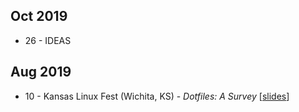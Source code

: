 <!-- njnmdoc: title="Talks"  -->

## Oct 2019

  * 26 - IDEAS

## Aug 2019

  * 10 - Kansas Linux Fest (Wichita, KS) - _Dotfiles: A Survey_ \[[slides](http://bit.ly/2NVyiXu)]

